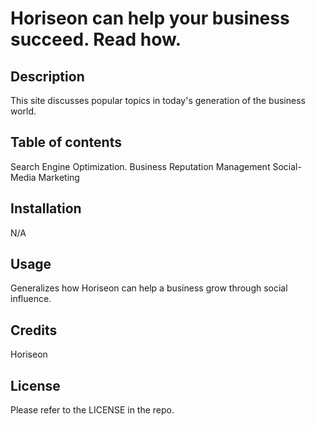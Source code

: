 # Horiseon can help your business succeed.  Read how.

## Description

This site discusses popular topics in today's generation of the business world.

## Table of contents

Search Engine Optimization.
Business Reputation Management
Social-Media Marketing

## Installation

N/A

## Usage

Generalizes how Horiseon can help a business grow through social influence.

## Credits

Horiseon

## License

Please refer to the LICENSE in the repo.
